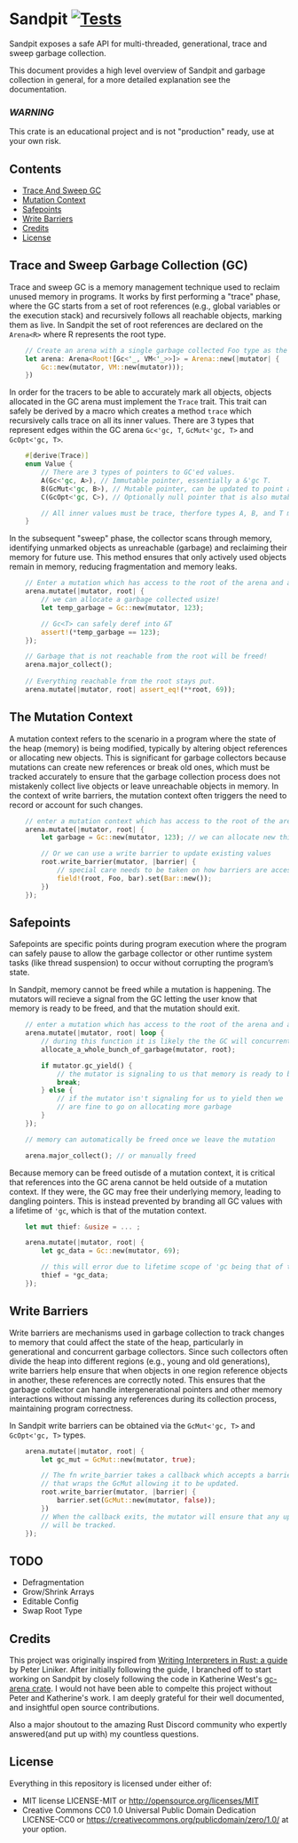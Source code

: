 # Sandpit [![Tests](https://github.com/Nilando/sandpit/actions/workflows/rust.yml/badge.svg)](https://github.com/Nilando/sandpit/actions/workflows/rust.yml)
Sandpit exposes a safe API for multi-threaded, generational, trace and sweep garbage collection.

This document provides a high level overview of Sandpit and garbage collection in general, for a more detailed explanation see the documentation.

### *WARNING* 
This crate is an educational project and is not "production" ready, use at your own risk.

## Contents
* [Trace And Sweep GC](#toc-trace-and-sweep-gc)
* [Mutation Context](#toc-mutation-context)
* [Safepoints](#toc-safepoints)
* [Write Barriers](#toc-write-barriers)
* [Credits](#toc-credits)
* [License](#toc-license)

<a name="toc-trace-and-sweep-gc"></a>
## Trace and Sweep Garbage Collection (GC)
Trace and sweep GC is a memory management technique used to reclaim unused memory in programs. It works by first performing a "trace" phase, where the GC starts from a set of root references (e.g., global variables or the execution stack) and recursively follows all reachable objects, marking them as live. In Sandpit the set of root references are declared on the `Arena<R>` where R represents the root type.
```rust
    // Create an arena with a single garbage collected Foo type as the root.
    let arena: Arena<Root![Gc<'_, VM<'_>>]> = Arena::new(|mutator| {
        Gc::new(mutator, VM::new(mutator)));
    })
```
In order for the tracers to be able to accurately mark all objects, objects allocated in the GC arena must implement the `Trace` trait. This trait can safely be derived by a macro which creates a method `trace` which recursively calls trace on all its inner values. There are 3 types that represent edges within the GC arena `Gc<'gc, T`, `GcMut<'gc, T>` and `GcOpt<'gc, T>`.
```rust
    #[derive(Trace)]
    enum Value {
        // There are 3 types of pointers to GC'ed values.
        A(Gc<'gc, A>), // Immutable pointer, essentially a &'gc T.
        B(GcMut<'gc, B>), // Mutable pointer, can be updated to point at something else via a write barrier.
        C(GcOpt<'gc, C>), // Optionally null pointer that is also mutable. Can be unwrapped into a GcMut.

        // All inner values must be trace, therfore types A, B, and T must impl Trace as well!
    }
```
In the subsequent "sweep" phase, the collector scans through memory, identifying unmarked objects as unreachable (garbage) and reclaiming their memory for future use. This method ensures that only actively used objects remain in memory, reducing fragmentation and memory leaks. 
```rust
    // Enter a mutation which has access to the root of the arena and a mutator.
    arena.mutate(|mutator, root| {
        // we can allocate a garbage collected usize!
        let temp_garbage = Gc::new(mutator, 123);

        // Gc<T> can safely deref into &T
        assert!(*temp_garbage == 123);
    });

    // Garbage that is not reachable from the root will be freed!
    arena.major_collect();
    
    // Everything reachable from the root stays put.
    arena.mutate(|mutator, root| assert_eq!(**root, 69));
```
<a name="toc-mutation-context"></a>
## The Mutation Context
A mutation context refers to the scenario in a program where the state of the heap (memory) is being modified, typically by altering object references or allocating new objects. This is significant for garbage collectors because mutations can create new references or break old ones, which must be tracked accurately to ensure that the garbage collection process does not mistakenly collect live objects or leave unreachable objects in memory. In the context of write barriers, the mutation context often triggers the need to record or account for such changes.
```rust
    // enter a mutation context which has access to the root of the arena and a mutator
    arena.mutate(|mutator, root| {
        let garbage = Gc::new(mutator, 123); // we can allocate new things!

        // Or we can use a write barrier to update existing values
        root.write_barrier(mutator, |barrier| {
            // special care needs to be taken on how barriers are accessed...more on this later
            field!(root, Foo, bar).set(Bar::new());
        })
    });
```
<a name="toc-safepoints"></a>
## Safepoints
Safepoints are specific points during program execution where the program can safely pause to allow the garbage collector or other runtime system tasks (like thread suspension) to occur without corrupting the program’s state. 

In Sandpit, memory cannot be freed while a mutation is happening. The mutators will recieve a signal from the GC letting the user know that memory is ready to be freed, and that the mutation should exit.
```rust
    // enter a mutation which has access to the root of the arena and a mutator
    arena.mutate(|mutator, root| loop {
        // during this function it is likely the the GC will concurrently begin tracing!
        allocate_a_whole_bunch_of_garbage(mutator, root);

        if mutator.gc_yield() {
            // the mutator is signaling to us that memory is ready to be freed so we should leave the mutation context
            break;
        } else {
            // if the mutator isn't signaling for us to yield then we
            // are fine to go on allocating more garbage
        }
    });

    // memory can automatically be freed once we leave the mutation

    arena.major_collect(); // or manually freed
```

Because memory can be freed outisde of a mutation context, it is critical that references into the GC arena cannot be held outside of a mutation context. If they were, the GC may free their underlying memory, leading to dangling pointers. This is instead prevented by branding all GC values with a lifetime of `'gc`, which is that of the mutation context.
```rust
    let mut thief: &usize = ... ;

    arena.mutate(|mutator, root| {
        let gc_data = Gc::new(mutator, 69);

        // this will error due to lifetime scope of 'gc being that of the mutation context
        thief = *gc_data;
    });
```

<a name="toc-write-barriers"></a>
## Write Barriers
Write barriers are mechanisms used in garbage collection to track changes to memory that could affect the state of the heap, particularly in generational and concurrent garbage collectors. Since such collectors often divide the heap into different regions (e.g., young and old generations), write barriers help ensure that when objects in one region reference objects in another, these references are correctly noted. This ensures that the garbage collector can handle intergenerational pointers and other memory interactions without missing any references during its collection process, maintaining program correctness.

In Sandpit write barriers can be obtained via the `GcMut<'gc, T>` and `GcOpt<'gc, T>` types.
```rust
    arena.mutate(|mutator, root| {
        let gc_mut = GcMut::new(mutator, true);

        // The fn write_barrier takes a callback which accepts a barrier type
        // that wraps the GcMut allowing it to be updated.
        root.write_barrier(mutator, |barrier| {
            barrier.set(GcMut::new(mutator, false));
        })
        // When the callback exits, the mutator will ensure that any updates to the root GcMut
        // will be tracked.
    });
```

## TODO
* Defragmentation
* Grow/Shrink Arrays
* Editable Config
* Swap Root Type

<a name="toc-credits"></a>
## Credits
This project was originally inspired from [Writing Interpreters in Rust: a guide](https://rust-hosted-langs.github.io/book/) by Peter Liniker. After initially following the guide,
I branched off to start working on Sandpit by closely following the code in Katherine West's [gc-arena crate](https://github.com/kyren/gc-arena). I would not have been able to compelte this project
without Peter and Katherine's work. I am deeply grateful for their well documented, and insightful open source contributions.

Also a major shoutout to the amazing Rust Discord community who expertly answered(and put up with) my countless questions.

<a name="toc-license"></a>
## License
Everything in this repository is licensed under either of:
- MIT license LICENSE-MIT or http://opensource.org/licenses/MIT
- Creative Commons CC0 1.0 Universal Public Domain Dedication LICENSE-CC0 or https://creativecommons.org/publicdomain/zero/1.0/ at your option.
